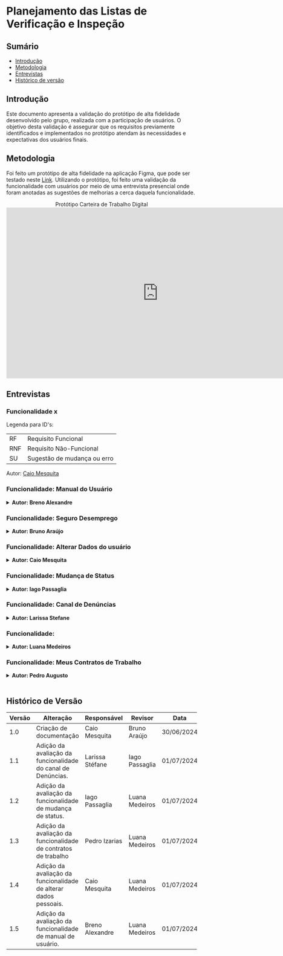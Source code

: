 # Planejamento das Listas de Verificação e Inspeção

## Sumário
* [Introdução](#Introdução)
* [Metodologia](#Metodologia)
* [Entrevistas](#Entrevistas)
* [Histórico de versão](#Histórico-de-versão)

## Introdução

Este documento apresenta a validação do protótipo de alta fidelidade desenvolvido pelo grupo, realizada com a participação de usuários. O objetivo desta validação é assegurar que os requisitos previamente identificados e implementados no protótipo atendam às necessidades e expectativas dos usuários finais.

## Metodologia

Foi feito um protótipo de alta fidelidade na aplicação Figma, que pode ser testado neste [Link](https://www.figma.com/proto/QOVc7j9Xikhr3jv12itkdI/Carteira-de-trabalho-digital?node-id=0-1&t=6NZZuVgOivHWKoYz-1). Utilizando o protótipo, foi feito uma validação da funcionalidade com usuários por meio de uma entrevista presencial onde foram anotadas as sugestões de melhorias a cerca daquela funcionalidade.


<center>
Protótipo Carteira de Trabalho Digital

<iframe style="border: 1px solid rgba(0, 0, 0, 0.1);" width="800" height="450" src="https://www.figma.com/embed?embed_host=share&url=https%3A%2F%2Fwww.figma.com%2Fproto%2FQOVc7j9Xikhr3jv12itkdI%2FCarteira-de-trabalho-digital%3Fnode-id%3D1-14%26t%3DnxrO2e6ZLKbaJARa-1%26scaling%3Dscale-down%26content-scaling%3Dfixed%26page-id%3D0%253A1%26starting-point-node-id%3D1%253A14" allowfullscreen></iframe>

</center>


## Entrevistas

### Funcionalidade x

Legenda para ID's:

|||
|-|-|
|RF|Requisito Funcional|
|RNF|Requisito Não-Funcional|
|SU|Sugestão de mudança ou erro|


Autor: [Caio Mesquita](https://github.com/Caiomesvie)
<br>

### Funcionalidade: Manual do Usuário

<details>
<summary size="20"><b> Autor: Breno Alexandre </b></summary> 

Cronograma 1:

| | |
|-|-|
| Entrevistado | Limíro Corrêia Guimarães |
| Entrevistador | Breno Alexandre Soares Garcia |
| Data e hora | 22:20 |
| | |

<b>Autor:</b> <a href="https://github.com/brenoalexandre0">Breno Alexandre</a>.

<center>
 
Vídeo 1: Entrevista com o usuário para validação

<iframe width="400" height="800" src="https://www.youtube-nocookie.com/embed/7K5eJ78Phac?si=cmbHVwWBfiKwaT9X" title=" Requisitos de Software - Avaliação do Protótipo de Alta Fidelidade" frameborder="0" allow="accelerometer; autoplay; clipboard-write; encrypted-media; gyroscope; picture-in-picture; web-share" referrerpolicy="strict-origin-when-cross-origin" allowfullscreen></iframe>

[Link](https://www.youtube.com/watch?v=7K5eJ78Phac) caso não possa ver o player.

<b>Autor:</b> <a href="https://github.com/brenoalexandre0">Breno Alexandre</a>.


Tabela 1: Requisitos abordados na funcionalidade

|ID|Requisitos abordados|
|-|-|
| RF20 | Usuário pode consultar perguntas frequêntes |

<b>Autor:</b> <a href="https://github.com/brenoalexandre0">Breno Alexandre</a>.

<br>

</center>

</details>


### Funcionalidade: Seguro Desemprego

<details>
<summary size="20"><b> Autor: Bruno Araújo </b></summary> 

Cronograma 2:

|||
|-|-|
|entrevistado|Helder Lopes|
|entrevistador| Bruno Araújo|
|data e hora|01/07/2024, 18:00|
|||

 Autor: [Bruno Araújo](https://github.com/brunocva)

<center>
Vídeo 2: Entrevista com o usuário para validação

<center>
Vídeo 3: Entrevista com o usuário para validação

<iframe width="1120" height="630" src="https://youtu.be/WLvtNMTb5cs" title="Validação do protótipo Requisitos Leia a descrição" frameborder="0" allow="accelerometer; autoplay; clipboard-write; encrypted-media; gyroscope; picture-in-picture; web-share" referrerpolicy="strict-origin-when-cross-origin" allowfullscreen></iframe>


Autor: [Bruno Araújo](https://github.com/brunocva)


Tabela 3: Requisitos abordados na funcionalidade

|ID|Erros e sugestões|
|-|-|
|RF13| Solicitar benefício, seguro desemprego|


Autor: [Bruno Araújo](https://github.com/brunocva)

<br>


Tabela 4: Erros e sugestões de melhorias

|ID|Erros e sugestões|
|-|-|
|SU01| Não foi sugerido nenhuma melhoria|

Autor: [Bruno Araújo](https://github.com/brunocva)

</center>

</details>

### Funcionalidade: Alterar Dados do usuário

<details>
<summary size="20"><b> Autor: Caio Mesquita </b></summary> 

Cronograma 3:

|||
|-|-|
|entrevistado|Emivalto Da Costa|
|entrevistador|Caio Mesquita|
|data e hora|01/07/2024 13:30|
|||

Autor: [Caio Mesquita](https://github.com/Caiomesvie)

<center>
Vídeo 3: Entrevista com o usuário para validação

<iframe width="1120" height="630" src="https://www.youtube.com/embed/334ndSTLH84" title="Validação do protótipo Requisitos Leia a descrição" frameborder="0" allow="accelerometer; autoplay; clipboard-write; encrypted-media; gyroscope; picture-in-picture; web-share" referrerpolicy="strict-origin-when-cross-origin" allowfullscreen></iframe>


Autor: [Caio Mesquita](https://github.com/Caiomesvie)


Tabela 5:Requisitos abordados na funcionalidade

|ID|Requisitos|
|-|-|
|RF02|Usuário poder fazer login para entrar na sua página pessoal	|
|RF03|Usuário pode consultar suas informações pessoais	|
|RF04|Usuário pode atualizar suas informações pessoais	|
|RF17|Usuário pode ocultar dados sensíveis	|
|RF19|Usuário recebem notificações do aplicativo	|
|RNF01|O sistema deve processar solicitações da carteira de trabalho em no máximo 2 minutos.	|
|RNF07|A interface do sistema deve incluir todos os elementos básicos de design do Padrão Digital de Governo.	|
|RNF13|O sistema deve processar solicitações de carteira de trabalho em no máximo 2 minutos, com uma taxa de sucesso de 99%.	|
|RNF25|O sistema deve atualizar os dados do usuário automaticamente a cada 24 horas para evitar defasagem, com uma taxa de sucesso de 99%.|


Autor: [Caio Mesquita](https://github.com/Caiomesvie)

<br>


Tabela 6: Erros e sugestões de melhorias

|ID|Erros e sugestões|
|-|-|
|SU01|Adicionar campo de dados CNH aos dados do usuário.|

Autor: [Caio Mesquita](https://github.com/Caiomesvie)


</center>

</details>

### Funcionalidade: Mudança de Status 

<details>
<summary size="20"><b> Autor: Iago Passaglia </b></summary> 

Cronograma 4:

|------------|--------------------|
|-|-|
|entrevistado| Matheus dos Santos |
|entrevistador| Iago Passaglia |
|data e hora| 01/07/2024 às 20:30|

Autor: [Iago Passaglia](https://github.com/Paxxaglia)

<center>
Vídeo 4: Entrevista com o usuário para validação

<iframe width="1120" height="630" src="https://www.youtube.com/embed/co3fDzIYQXo" title="Avaliação funcionalidade “mudar status” - grupo 2 - prototipo de alta fidelidade" frameborder="0" allow="accelerometer; autoplay; clipboard-write; encrypted-media; gyroscope; picture-in-picture; web-share" referrerpolicy="strict-origin-when-cross-origin" allowfullscreen></iframe>
<br>
(Link)[https://www.youtube.com/embed/co3fDzIYQXo]


Autor: [Iago Passaglia](https://github.com/Paxxaglia)

Tabela 7: Requisitos abordados na funcionalidade

|ID| Explicação do requisito |
|-|-|
| RF15 | Usuário trabalhador pode ativar modo de status (procurando emprego ou não) |

Autor: [Iago Passaglia](https://github.com/Paxxaglia)

<br>


Tabela 8: Erros e sugestões de melhorias

|ID|Erros e sugestões|
|-|-|
|SU01| O entrevistado sugere que o status deveria ser mostrado de alguma forma na página inicial.|

Autor: [Iago Passaglia](https://github.com/Paxxaglia)

</center>

</details>

### Funcionalidade: Canal de Denúncias 

<details>
<summary size="20"><b> Autor: Larissa Stefane </b></summary> 

Cronograma 5:

|||
|-|-|
|entrevistado| Lettícia Ribeiro|
|entrevistador| Larissa Stéfane|
|data e hora| 30/06/2024 às 16:00 |
|||

Autor: [Larissa Stéfane](https://github.com/SkywalkerSupreme)

<center>
Vídeo 5: Entrevista com o usuário para validação

<iframe width="1280" height="720" src="https://www.youtube.com/embed/bw2-99VNqjE" title="Requisitos - Validação Protótipo de Alta fidelidade - Canal de Denúncias." frameborder="0" allow="accelerometer; autoplay; clipboard-write; encrypted-media; gyroscope; picture-in-picture; web-share" referrerpolicy="strict-origin-when-cross-origin" allowfullscreen></iframe>

Autor: [Larissa Stéfane](https://github.com/SkywalkerSupreme)

Caso o vídeo não funcione, acesse o [link](https://www.youtube.com/watch?v=bw2-99VNqjE)

Tabela 9: Requisitos abordados na funcionalidade

|ID|Requisito|
|-|-|
|[RF10](Elicitacao/ResquisitosCorrigidos.md)| Usuário trabalhador pode fazer denúncias trabalhistas contra a empresa |
|[RNF11](Elicitacao/ResquisitosCorrigidos.md) | O sistema deve permitir a integração completa com os processos de negócios governamentais, conforme especificado na documentação de requisitos. |

Autor: [Larissa Stéfane](https://github.com/SkywalkerSupreme)

<br>


Tabela 10: Erros e sugestões de melhorias

|ID|Erros e sugestões|
|-|-|
|SU01| A usuária não citou nenhuma dificuldade ou erro. Ela também não indicou nenhuma sugestão a mais.|

Autor: [Larissa Stéfane](https://github.com/SkywalkerSupreme)

</center>

</details>

### Funcionalidade:

<details>
<summary size="20"><b> Autor: Luana Medeiros </b></summary> 

Cronograma 6:

|||
|-|-|
|entrevistado||
|entrevistador||
|data e hora||
|||

Autor: []()

<center>
Vídeo 6: Entrevista com o usuário para validação


Autor: []()


Tabela 11: Requisitos abordados na funcionalidade

|ID|Erros e sugestões|
|-|-|
|SU01||
|SU02||
Autor: []()

<br>


Tabela 12: Erros e sugestões de melhorias

|ID|Erros e sugestões|
|-|-|
|SU01||
|SU02||

Autor: []()

</center>

</details>

### Funcionalidade: Meus Contratos de Trabalho

<details>
<summary size="20"><b> Autor: Pedro Augusto</b></summary> 

Cronograma 7:

|||
|-|-|
|entrevistado|Fernando Vela|
|entrevistador|Pedro Izarias|
|data e hora| 01/07/2024 às 18:00|
|||

Autor: [Pedro Izarias](https://github.com/Izarias)

<center>
Vídeo 7: Entrevista com o usuário para validação


<iframe width="1117" height="632" src="https://www.youtube.com/embed/JxwFfKl1dwI" title="Validação do protótipo de alta fidelidade - Contratos de trabalho" frameborder="0" allow="accelerometer; autoplay; clipboard-write; encrypted-media; gyroscope; picture-in-picture; web-share" referrerpolicy="strict-origin-when-cross-origin" allowfullscreen></iframe>

Autor: [Pedro Izarias](https://github.com/Izarias)

Caso o vídeo não funcione, acesse o [link](https://www.youtube.com/embed/JxwFfKl1dwI)


Tabela 13: Requisitos abordados na funcionalidade

|ID| Requisito |
|-|-|
|[RF18](Elicitacao/ResquisitosCorrigidos.md)|O sistema deve listar contratos de trabalho com todos os detalhes relevantes, atualizados em tempo real.|
|[RF05](Elicitacao/ResquisitosCorrigidos.md)|Usuário trabalhador pode consultar contratos de trabalho.|

Autor: [Pedro Izarias](https://github.com/Izarias)

<br>


Tabela 14: Erros e sugestões de melhorias
|ID|Erros e sugestões|
|-|-|
|-|-|

Autor: [Pedro Izarias](https://github.com/Izarias)

</center>

</details>

<br>

## Histórico de Versão

| Versão | Alteração                                                    | Responsável     | Revisor       | Data       |
| ------ | ------------------------------------------------------------ | --------------- | ------------- | ---------- |
| 1.0    | Criação de documentação                                      | Caio Mesquita   | Bruno Araújo  | 30/06/2024 |
| 1.1    | Adição da avaliação da funcionalidade do canal de Denúncias. | Larissa Stéfane | Iago Passaglia | 01/07/2024 |
| 1.2    | Adição da avaliação da funcionalidade de mudança de status. | Iago Passaglia| Luana Medeiros | 01/07/2024 |
| 1.3    | Adição da avaliação da funcionalidade de contratos de trabalho | Pedro Izarias| Luana Medeiros | 01/07/2024 |
| 1.4    | Adição da avaliação da funcionalidade de alterar dados pessoais. | Caio Mesquita| Luana Medeiros | 01/07/2024 |
| 1.5    | Adição da avaliação da funcionalidade de manual de usuário. | Breno Alexandre | Luana Medeiros | 01/07/2024 |
